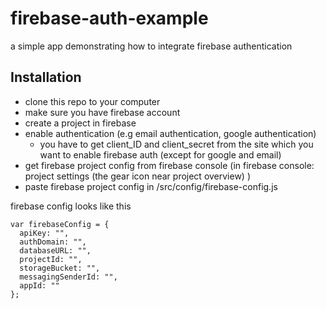 # firebase-auth-example
a simple app demonstrating how to integrate firebase authentication

## Installation
- clone this repo to your computer
- make sure you have firebase account
- create a project in firebase
- enable authentication (e.g email authentication, google authentication)
  * you have to get client_ID and client_secret from the site which you want to enable firebase auth (except for google and email)
- get firebase project config from firebase console (in firebase console: project settings (the gear icon near project overview) )
- paste firebase project config in /src/config/firebase-config.js

firebase config looks like this
```
var firebaseConfig = {
  apiKey: "",
  authDomain: "",
  databaseURL: "",
  projectId: "",
  storageBucket: "",
  messagingSenderId: "",
  appId: ""
};
```
